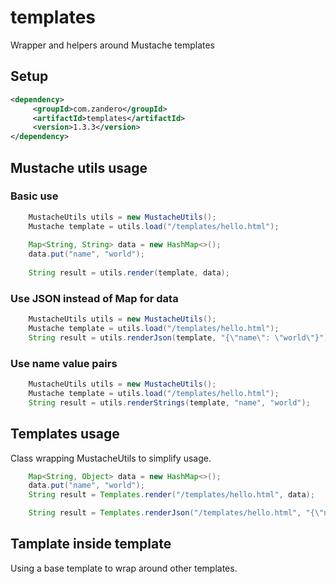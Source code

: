 # templates
Wrapper and helpers around Mustache templates 

## Setup
```xml
<dependency>      
     <groupId>com.zandero</groupId>      
     <artifactId>templates</artifactId>      
     <version>1.3.3</version>      
</dependency>
```

## Mustache utils usage

### Basic use
```java
    MustacheUtils utils = new MustacheUtils();
    Mustache template = utils.load("/templates/hello.html");
    
    Map<String, String> data = new HashMap<>();
    data.put("name", "world");
    
    String result = utils.render(template, data);
```

### Use JSON instead of Map for data
```java
    MustacheUtils utils = new MustacheUtils();
    Mustache template = utils.load("/templates/hello.html");
    String result = utils.renderJson(template, "{\"name\": \"world\"}");
```

### Use name value pairs
```java
    MustacheUtils utils = new MustacheUtils();
    Mustache template = utils.load("/templates/hello.html");
    String result = utils.renderStrings(template, "name", "world");
```

## Templates usage
Class wrapping MustacheUtils to simplify usage.

```java
    Map<String, Object> data = new HashMap<>();
    data.put("name", "world");
    String result = Templates.render("/templates/hello.html", data);
```

```java
    String result = Templates.renderJson("/templates/hello.html", "{\"name\": \"world\"}");
```

## Tamplate inside template
Using a base template to wrap around other templates.